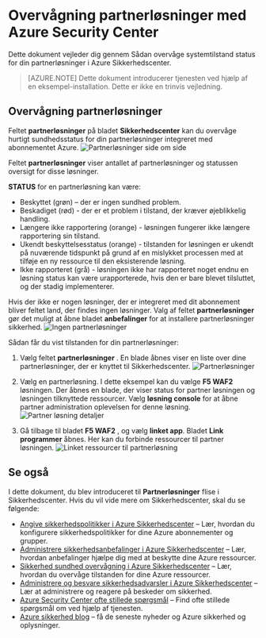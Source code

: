 <properties
   pageTitle="Administrere partnerløsninger i Azure Sikkerhedscenter | Microsoft Azure"
   description="Dette dokument vejleder dig gennem hvordan Azure Sikkerhedscenter kan du overvåge hurtigt sundhedsstatus for din partnerløsninger integreret med abonnementet Azure."
   services="security-center"
   documentationCenter="na"
   authors="TerryLanfear"
   manager="MBaldwin"
   editor=""/>

<tags
   ms.service="security-center"
   ms.devlang="na"
   ms.topic="article"
   ms.tgt_pltfrm="na"
   ms.workload="na"
   ms.date="10/26/2016"
   ms.author="terrylan"/>

# <a name="monitoring-partner-solutions-with-azure-security-center"></a>Overvågning partnerløsninger med Azure Security Center

Dette dokument vejleder dig gennem Sådan overvåge systemtilstand status for din partnerløsninger i Azure Sikkerhedscenter.

> [AZURE.NOTE] Dette dokument introducerer tjenesten ved hjælp af en eksempel-installation. Dette er ikke en trinvis vejledning.

## <a name="monitoring-partner-solutions"></a>Overvågning partnerløsninger

Feltet **partnerløsninger** på bladet **Sikkerhedscenter** kan du overvåge hurtigt sundhedsstatus for din partnerløsninger integreret med abonnementet Azure.
![Partnerløsninger side om side][1]

Feltet **partnerløsninger** viser antallet af partnerløsninger og statussen oversigt for disse løsninger.

**STATUS** for en partnerløsning kan være:

- Beskyttet (grøn) – der er ingen sundhed problem.
- Beskadiget (rød) - der er et problem i tilstand, der kræver øjeblikkelig handling.
- Længere ikke rapportering (orange) - løsningen fungerer ikke længere rapportering sin tilstand.
- Ukendt beskyttelsesstatus (orange) - tilstanden for løsningen er ukendt på nuværende tidspunkt på grund af en mislykket processen med at tilføje en ny ressource til den eksisterende løsning.
- Ikke rapporteret (grå) - løsningen ikke har rapporteret noget endnu en løsning status kan være urapporterede, hvis den er bare blevet tilsluttet, og der stadig implementerer.

Hvis der ikke er nogen løsninger, der er integreret med dit abonnement bliver feltet land, der findes ingen løsninger. Valg af feltet **partnerløsninger** gør det muligt at åbne bladet **anbefalinger** for at installere partnerløsninger sikkerhed.
![Ingen partnerløsninger][2]

Sådan får du vist tilstanden for din partnerløsninger:

1. Vælg feltet **partnerløsninger** . En blade åbnes viser en liste over dine partnerløsninger, der er knyttet til Sikkerhedscenter.
![Partnerløsninger][3]

2. Vælg en partnerløsning. I dette eksempel kan du vælge **F5 WAF2** løsningen.  Der åbnes en blade, der viser status for partner løsningen og løsningen tilknyttede ressourcer. Vælg **løsning console** for at åbne partner administration oplevelsen for denne løsning.
![Partner løsning detaljer][4]

3. Gå tilbage til bladet **F5 WAF2** , og vælg **linket app**. Bladet **Link programmer** åbnes. Her kan du forbinde ressourcer til partner løsningen.
![Linket ressourcer til partnerløsning][5]

## <a name="see-also"></a>Se også
I dette dokument, du blev introduceret til **Partnerløsninger** flise i Sikkerhedscenter. Hvis du vil vide mere om Sikkerhedscenter, skal du se følgende:

- [Angive sikkerhedspolitikker i Azure Sikkerhedscenter](security-center-policies.md) – Lær, hvordan du konfigurere sikkerhedspolitikker for dine Azure abonnementer og grupper.
- [Administrere sikkerhedsanbefalinger i Azure Sikkerhedscenter](security-center-recommendations.md) – Lær, hvordan anbefalinger hjælpe dig med at beskytte dine Azure ressourcer.
- [Sikkerhed sundhed overvågning i Azure Sikkerhedscenter](security-center-monitoring.md) – Lær, hvordan du overvåge tilstanden for dine Azure ressourcer.
- [Administrere og besvare sikkerhedsadvarsler i Azure Sikkerhedscenter](security-center-managing-and-responding-alerts.md) – Lær at administrere og reagere på beskeder om sikkerhed.
- [Azure Security Center ofte stillede spørgsmål](security-center-faq.md) – Find ofte stillede spørgsmål om ved hjælp af tjenesten.
- [Azure sikkerhed blog](http://blogs.msdn.com/b/azuresecurity/) – få de seneste nyheder og Azure sikkerhed og oplysninger.

<!--Image references-->
[1]: ./media/security-center-partner-solutions/partner-solutions-tile.png
[2]: ./media/security-center-partner-solutions/no-partner-solutions-to-display.png
[3]: ./media/security-center-partner-solutions/partner-solutions.png
[4]: ./media/security-center-partner-solutions/partner-solutions-detail.png
[5]: ./media/security-center-partner-solutions/link-applications.png
